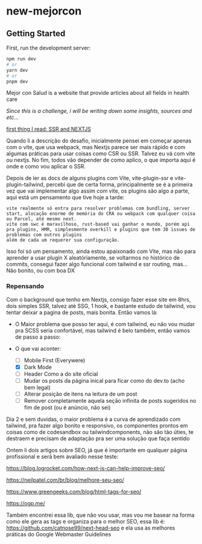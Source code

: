 # new-mejorcon

## Getting Started

First, run the development server:

```bash
npm run dev
# or
yarn dev
# or
pnpm dev
```

Mejor con Salud is a website that provide articles about all fields in health care

*Since this is a challenge, i will be writing down some insights, sources and etc...*

[first thing I read: SSR and NEXTJS](https://webera.blog/next-js-conceitos-de-ssr-e-roteamento-b%C3%A1sico-d22b32bdc0bf)

Quando li a descrição do desafio, inicialmente pensei em começar apenas com o vite, que usa webpack, mas Nextjs parece ser mais rápido e com algumas práticas para usar coisas como CSR ou SSR. Talvez eu vá com vite ou nextjs.
No fim, todos vão depender de como aplico, o que importa aqui é onde e como vou aplicar o SSR.

Depois de ler as docs de alguns plugins com Vite, vite-plugin-ssr e vite-plugin-tailwind, percebi que de certa forma, principalmente se é a primeira vez que vai implementar algo assim com vite, os plugins são algo a parte, aqui está um pensamento que tive hoje a tarde:

    vite realmente só entra para resolver problemas com bundling, server start, alocação enorme de memória do CRA ou webpack com qualquer coisa ou Parcel, até mesmo next.
    vite com swc é maravilhoso, rust-based vai ganhar o mundo, porém api pra plugins, HMR, simplesmente overkill e plugins que tem 30 issues de problemas com outros plugins
    além de cada um requerer sua configuração.

Isso foi só um pensamento, ainda estou apaixonado com Vite, mas não para aprender a usar plugin X aleatóriamente, se voltarmos no histórico de commits, consegui fazer algo funcional com tailwind e ssr routing, mas... Não bonito, ou com boa DX


### Repensando

Com o background que tenho em Nextjs, consigo fazer esse site em 8hrs, dois simples SSR, talvez até SSG, 1 hook, e bastante estudo de tailwind, vou tentar deixar a pagina de posts, mais bonita.
Então vamos lá:

- O Maior problema que posso ter aqui, é com tailwind, eu não vou mudar pra SCSS seria confortável, mas tailwind é belo também, então vamos de passo a passo:

- O que vai aconter:
  - [ ] Mobile First (Everywere)
  - [x] Dark Mode
  - [ ] Header Como a do site oficial
  - [ ] Mudar os posts da página inical para ficar como do dev.to (acho bem legal)
  - [ ] Alterar posição de itens na leitura de um post
  - [ ] Remover completamente aquela seção infinita de posts sugeridos no fim de post (ou é anúncio, não sei)

Dia 2 e sem duvidas, o maior problema é a curva de aprendizado com tailwind, pra fazer algo bonito e responsivo, os componentes prontos em coisas como de codesandbox ou tailwindcomponents, não são tão úties, te destraem e precisam de adaptação pra ser uma solução que faça sentido

Ontem li dois artigos sobre SEO, já que é importante em qualquer página profissional e será bem avaliado nesse teste:

https://blog.logrocket.com/how-next-js-can-help-improve-seo/

https://neilpatel.com/br/blog/melhore-seu-seo/

https://www.greengeeks.com/blog/html-tags-for-seo/

https://ogp.me/

Também encontrei essa lib, que não vou usar, mas vou me basear na forma como ele gera as tags e organiza para o melhor SEO, essa lib é: https://github.com/catnose99/next-head-seo
e ela usa as melhores práticas do Google Webmaster Guidelines
